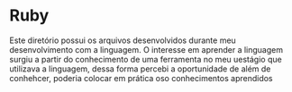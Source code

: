 # Ruby

Este diretório possui os arquivos desenvolvidos durante meu desenvolvimento com a linguagem. O interesse em aprender a linguagem surgiu a partir do conhecimento de uma ferramenta no meu uestágio que utilizava a linguagem, dessa forma percebi a oportunidade de além de conhehcer, poderia colocar em prática oso conhecimentos aprendidos
